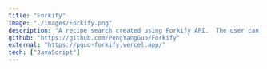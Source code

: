 ```yaml
---
title: "Forkify"
image: "./images/Forkify.png"
description: "A recipe search created using Forkify API.  The user can search for a specific recipe and add ingredients to a shopping list or save to a favorites list via local storage."
github: "https://github.com/PengYangGuo/Forkify"
external: "https://pguo-forkify.vercel.app/"
tech: ["JavaScript"]
---
```

